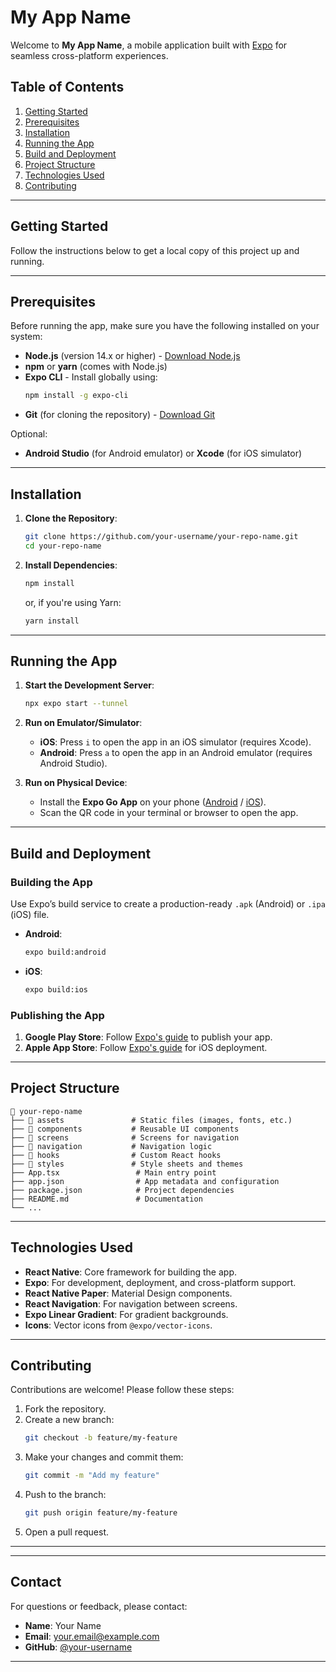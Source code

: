 
# **My App Name**

Welcome to **My App Name**, a mobile application built with [Expo](https://expo.dev/) for seamless cross-platform experiences.

## **Table of Contents**
1. [Getting Started](#getting-started)
2. [Prerequisites](#prerequisites)
3. [Installation](#installation)
4. [Running the App](#running-the-app)
5. [Build and Deployment](#build-and-deployment)
6. [Project Structure](#project-structure)
7. [Technologies Used](#technologies-used)
8. [Contributing](#contributing)

---

## **Getting Started**

Follow the instructions below to get a local copy of this project up and running.

---

## **Prerequisites**

Before running the app, make sure you have the following installed on your system:

- **Node.js** (version 14.x or higher) - [Download Node.js](https://nodejs.org/)
- **npm** or **yarn** (comes with Node.js)
- **Expo CLI** - Install globally using:
  ```bash
  npm install -g expo-cli
  ```
- **Git** (for cloning the repository) - [Download Git](https://git-scm.com/)

Optional:
- **Android Studio** (for Android emulator) or **Xcode** (for iOS simulator)

---

## **Installation**

1. **Clone the Repository**:
   ```bash
   git clone https://github.com/your-username/your-repo-name.git
   cd your-repo-name
   ```

2. **Install Dependencies**:
   ```bash
   npm install
   ```
   or, if you're using Yarn:
   ```bash
   yarn install
   ```

---

## **Running the App**

1. **Start the Development Server**:
   ```bash
   npx expo start --tunnel
   ```

2. **Run on Emulator/Simulator**:
   - **iOS**: Press `i` to open the app in an iOS simulator (requires Xcode).
   - **Android**: Press `a` to open the app in an Android emulator (requires Android Studio).

3. **Run on Physical Device**:
   - Install the **Expo Go App** on your phone ([Android](https://play.google.com/store/apps/details?id=host.exp.exponent) / [iOS](https://apps.apple.com/us/app/expo-go/id982107779)).
   - Scan the QR code in your terminal or browser to open the app.

---

## **Build and Deployment**

### **Building the App**
Use Expo’s build service to create a production-ready `.apk` (Android) or `.ipa` (iOS) file.

- **Android**:
  ```bash
  expo build:android
  ```
- **iOS**:
  ```bash
  expo build:ios
  ```

### **Publishing the App**
1. **Google Play Store**: Follow [Expo's guide](https://docs.expo.dev/distribution/uploading-apps/) to publish your app.
2. **Apple App Store**: Follow [Expo's guide](https://docs.expo.dev/distribution/uploading-apps/) for iOS deployment.

---

## **Project Structure**

```
📂 your-repo-name
├── 📂 assets               # Static files (images, fonts, etc.)
├── 📂 components           # Reusable UI components
├── 📂 screens              # Screens for navigation
├── 📂 navigation           # Navigation logic
├── 📂 hooks                # Custom React hooks
├── 📂 styles               # Style sheets and themes
├── App.tsx                 # Main entry point
├── app.json                # App metadata and configuration
├── package.json            # Project dependencies
├── README.md               # Documentation
└── ...
```

---

## **Technologies Used**

- **React Native**: Core framework for building the app.
- **Expo**: For development, deployment, and cross-platform support.
- **React Native Paper**: Material Design components.
- **React Navigation**: For navigation between screens.
- **Expo Linear Gradient**: For gradient backgrounds.
- **Icons**: Vector icons from `@expo/vector-icons`.

---

## **Contributing**

Contributions are welcome! Please follow these steps:

1. Fork the repository.
2. Create a new branch:
   ```bash
   git checkout -b feature/my-feature
   ```
3. Make your changes and commit them:
   ```bash
   git commit -m "Add my feature"
   ```
4. Push to the branch:
   ```bash
   git push origin feature/my-feature
   ```
5. Open a pull request.

---

---

## **Contact**

For questions or feedback, please contact:
- **Name**: Your Name
- **Email**: your.email@example.com
- **GitHub**: [@your-username](https://github.com/your-username)

---